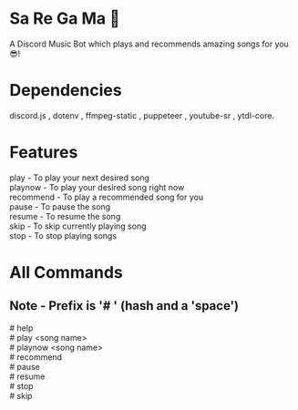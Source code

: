 # Sa Re Ga Ma :musical_note:
A Discord Music Bot which plays and recommends amazing songs for you :sunglasses:! 

# Dependencies
discord.js , dotenv , ffmpeg-static , puppeteer , youtube-sr , ytdl-core.

# Features
play - To play your next desired song <br/>
playnow - To play your desired song right now <br/>
recommend - To play a recommended song for you <br/>
pause - To pause the song <br/>
resume - To resume the song <br/>
skip - To skip currently playing song <br/>
stop - To stop playing songs <br/>

# All Commands
## Note - Prefix is '# ' (hash and a 'space') <br/>
 \#  help <br/>
 \# play \<song name><br/>
 \# playnow \<song name><br/>
 \# recommend <br/>
 \# pause <br/>
 \# resume <br/>
 \# stop <br/>
 \# skip 
